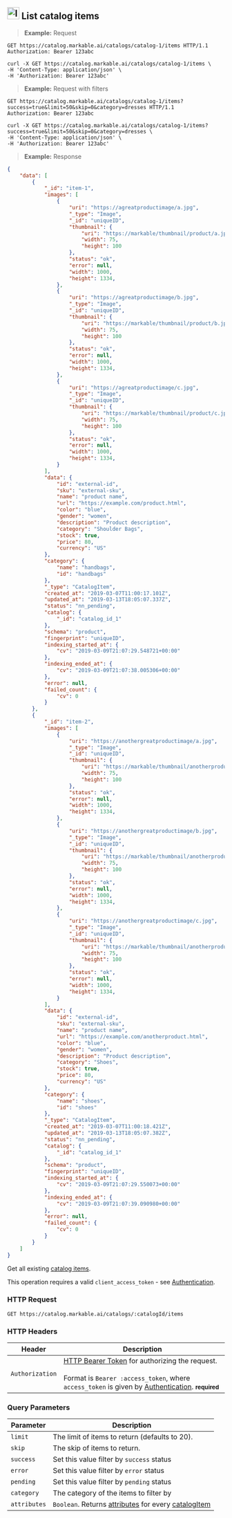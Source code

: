 
## <img src="images/list-catalog-item_icon.png" alt="list-catalog-item_icon" width="28px" height="auto"> List catalog items

> **Example:** Request

```http
GET https://catalog.markable.ai/catalogs/catalog-1/items HTTP/1.1
Authorization: Bearer 123abc
```

```shell
curl -X GET https://catalog.markable.ai/catalogs/catalog-1/items \
-H 'Content-Type: application/json' \
-H 'Authorization: Bearer 123abc'
```
<!--
```python
import requests

url = "https://catalog.markable.ai/catalogs/catalog-1/items"

headers = {
    'Content-Type': "application/json",
    'Authorization': "Bearer 123abc",
    }

response = requests.request("GET", url, headers=headers)

print(response.text)
```
-->

> **Example:** Request with filters

```http
GET https://catalog.markable.ai/catalogs/catalog-1/items?success=true&limit=50&skip=0&category=dresses HTTP/1.1
Authorization: Bearer 123abc
```

```shell
curl -X GET https://catalog.markable.ai/catalogs/catalog-1/items?success=true&limit=50&skip=0&category=dresses \
-H 'Content-Type: application/json' \
-H 'Authorization: Bearer 123abc'
```
<!--
```python
import requests

url = "https://catalog.markable.ai/catalogs/catalog-1/items?success=true&limit=50&skip=0&category=dresses"

headers = {
    'Content-Type': "application/json",
    'Authorization': "Bearer 123abc",
    }

response = requests.request("GET", url, headers=headers)

print(response.text)
```
-->

> **Example:** Response

```json
{
    "data": [
        {
            "_id": "item-1",
            "images": [
                {
                    "uri": "https://agreatproductimage/a.jpg",
                    "_type": "Image",
                    "_id": "uniqueID",
                    "thumbnail": {
                        "uri": "https://markable/thumbnail/product/a.jpeg",
                        "width": 75,
                        "height": 100
                    },
                    "status": "ok",
                    "error": null,
                    "width": 1000,
                    "height": 1334,
                },
                {
                    "uri": "https://agreatproductimage/b.jpg",
                    "_type": "Image",
                    "_id": "uniqueID",
                    "thumbnail": {
                        "uri": "https://markable/thumbnail/product/b.jpeg",
                        "width": 75,
                        "height": 100
                    },
                    "status": "ok",
                    "error": null,
                    "width": 1000,
                    "height": 1334,
                },
                {
                    "uri": "https://agreatproductimage/c.jpg",
                    "_type": "Image",
                    "_id": "uniqueID",
                    "thumbnail": {
                        "uri": "https://markable/thumbnail/product/c.jpeg",
                        "width": 75,
                        "height": 100
                    },
                    "status": "ok",
                    "error": null,
                    "width": 1000,
                    "height": 1334,
                }
            ],
            "data": {
                "id": "external-id",
                "sku": "external-sku",
                "name": "product name",
                "url": "https://example.com/product.html",
                "color": "blue",
                "gender": "women",
                "description": "Product description",
                "category": "Shoulder Bags",
                "stock": true,
                "price": 80,
                "currency": "US"
            },
            "category": {
                "name": "handbags",
                "id": "handbags"
            },
            "_type": "CatalogItem",
            "created_at": "2019-03-07T11:00:17.101Z",
            "updated_at": "2019-03-13T18:05:07.337Z",
            "status": "nn_pending",
            "catalog": {
                "_id": "catalog_id_1"
            },
            "schema": "product",
            "fingerprint": "uniqueID",
            "indexing_started_at": {
                "cv": "2019-03-09T21:07:29.548721+00:00"
            },
            "indexing_ended_at": {
                "cv": "2019-03-09T21:07:38.005306+00:00"
            },
            "error": null,
            "failed_count": {
                "cv": 0
            }
        },
        {
            "_id": "item-2",
            "images": [
                {
                    "uri": "https://anothergreatproductimage/a.jpg",
                    "_type": "Image",
                    "_id": "uniqueID",
                    "thumbnail": {
                        "uri": "https://markable/thumbnail/anotherproduct/a.jpeg",
                        "width": 75,
                        "height": 100
                    },
                    "status": "ok",
                    "error": null,
                    "width": 1000,
                    "height": 1334,
                },
                {
                    "uri": "https://anothergreatproductimage/b.jpg",
                    "_type": "Image",
                    "_id": "uniqueID",
                    "thumbnail": {
                        "uri": "https://markable/thumbnail/anotherproduct/b.jpeg",
                        "width": 75,
                        "height": 100
                    },
                    "status": "ok",
                    "error": null,
                    "width": 1000,
                    "height": 1334,
                },
                {
                    "uri": "https://anothergreatproductimage/c.jpg",
                    "_type": "Image",
                    "_id": "uniqueID",
                    "thumbnail": {
                        "uri": "https://markable/thumbnail/anotherproduct/c.jpeg",
                        "width": 75,
                        "height": 100
                    },
                    "status": "ok",
                    "error": null,
                    "width": 1000,
                    "height": 1334,
                }
            ],
            "data": {
                "id": "external-id",
                "sku": "external-sku",
                "name": "product name",
                "url": "https://example.com/anotherproduct.html",
                "color": "blue",
                "gender": "women",
                "description": "Product description",
                "category": "Shoes",
                "stock": true,
                "price": 80,
                "currency": "US"
            },
            "category": {
                "name": "shoes",
                "id": "shoes"
            },
            "_type": "CatalogItem",
            "created_at": "2019-03-07T11:00:18.421Z",
            "updated_at": "2019-03-13T18:05:07.382Z",
            "status": "nn_pending",
            "catalog": {
                "_id": "catalog_id_1"
            },
            "schema": "product",
            "fingerprint": "uniqueID",
            "indexing_started_at": {
                "cv": "2019-03-09T21:07:29.550073+00:00"
            },
            "indexing_ended_at": {
                "cv": "2019-03-09T21:07:39.090980+00:00"
            },
            "error": null,
            "failed_count": {
                "cv": 0
            }
        }
    ]
}
```


Get all existing [catalog items](#the-catalog-item-object).

<aside class="notice">
    This operation requires a valid <code>client_access_token</code> - see <a href="#authentication">Authentication</a>.
</aside>


### HTTP Request

`GET https://catalog.markable.ai/catalogs/:catalogId/items`


### HTTP Headers

Header       		| Description
----------      	| ----------
`Authorization`     | [HTTP Bearer Token](https://tools.ietf.org/html/rfc6750) for authorizing the request. <br><br>Format is `Bearer :access_token`, where `access_token` is given by [Authentication](#authentication). **<small>required</small>**


### Query Parameters

Parameter       | Description
----------      | ----------
`limit`         | The limit of items to return (defaults to 20).
`skip`          | The skip of items to return.
`success`       | Set this value filter by `success` status
`error`         | Set this value filter by `error` status
`pending`       | Set this value filter by `pending` status
`category`      | The category of the items to filter by
`attributes`    | `Boolean`. Returns [attributes](#supported-attributes) for every [catalogItem](#catalog-items)

